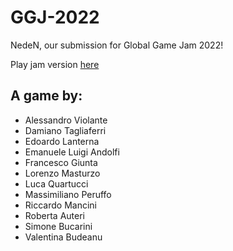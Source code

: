 # GGJ-2022

NedeN, our submission for Global Game Jam 2022!

Play jam version [here](https://globalgamejam.org/2022/games/neden-3)

## A game by:
- Alessandro Violante
- Damiano Tagliaferri
- Edoardo Lanterna
- Emanuele Luigi Andolfi
- Francesco Giunta
- Lorenzo Masturzo
- Luca Quartucci
- Massimiliano Peruffo
- Riccardo Mancini
- Roberta Auteri
- Simone Bucarini
- Valentina Budeanu
